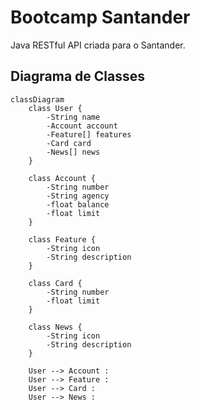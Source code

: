 # Bootcamp Santander
Java RESTful API criada para o Santander.

## Diagrama de Classes

```mermaid
classDiagram
    class User {
        -String name
        -Account account
        -Feature[] features
        -Card card
        -News[] news
    }
    
    class Account {
        -String number
        -String agency
        -float balance
        -float limit
    }
    
    class Feature {
        -String icon
        -String description
    }
    
    class Card {
        -String number
        -float limit
    }
    
    class News {
        -String icon
        -String description
    }
    
    User --> Account : 
    User --> Feature : 
    User --> Card : 
    User --> News : 
```


